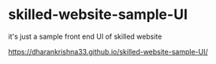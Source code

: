 # skilled-website-sample-UI
it's just a sample front end UI of skilled website

https://dharankrishna33.github.io/skilled-website-sample-UI/
